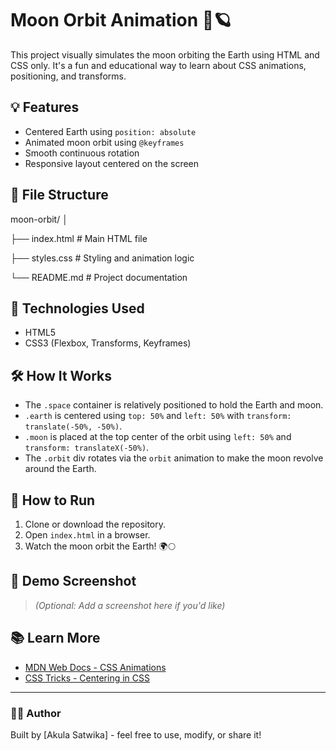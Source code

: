 # Moon Orbit Animation 🌙🪐

This project visually simulates the moon orbiting the Earth using HTML and CSS only. It's a fun and educational way to learn about CSS animations, positioning, and transforms.

## 💡 Features

- Centered Earth using `position: absolute`
- Animated moon orbit using `@keyframes`
- Smooth continuous rotation
- Responsive layout centered on the screen

## 📁 File Structure

moon-orbit/
│

├── index.html # Main HTML file

├── styles.css # Styling and animation logic

└── README.md # Project documentation


## 🧱 Technologies Used

- HTML5
- CSS3 (Flexbox, Transforms, Keyframes)

## 🛠 How It Works

- The `.space` container is relatively positioned to hold the Earth and moon.
- `.earth` is centered using `top: 50%` and `left: 50%` with `transform: translate(-50%, -50%)`.
- `.moon` is placed at the top center of the orbit using `left: 50%` and `transform: translateX(-50%)`.
- The `.orbit` div rotates via the `orbit` animation to make the moon revolve around the Earth.

## 🚀 How to Run

1. Clone or download the repository.
2. Open `index.html` in a browser.
3. Watch the moon orbit the Earth! 🌍🌕

## 🎯 Demo Screenshot

> *(Optional: Add a screenshot here if you'd like)*

## 📚 Learn More

- [MDN Web Docs - CSS Animations](https://developer.mozilla.org/en-US/docs/Web/CSS/animation)
- [CSS Tricks - Centering in CSS](https://css-tricks.com/centering-css-complete-guide/)

---

### 👩‍💻 Author

Built by [Akula Satwika] - feel free to use, modify, or share it!

